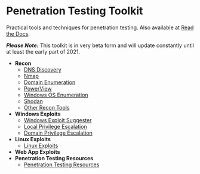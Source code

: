 # Penetration Testing Toolkit

Practical tools and techniques for penetration testing. Also available at [Read the Docs](https://penetration-testing.readthedocs.io/).

 **_Please Note:_** This toolkit is in very beta form and will update constantly until at least the early part of 2021.

* __Recon__
  * [DNS Discovery](/docs/source/DNS-Discovery.md)
  * [Nmap](/docs/source/Nmap.md)
  * [Domain Enumeration](/docs/source/Domain-Enumeration.md)
  * [PowerView](/docs/source/PowerView.md)
  * [Windows OS Enumeration](/docs/source/Windows-OS-Enumeration.md)
  * [Shodan](/docs/source/Shodan.md)
  * [Other Recon Tools](/docs/source/Other-Recon-Tools.md)
* __Windows Exploits__
  * [Windows Exploit Suggester](/docs/source/Windows-Exploit-Suggester.md)
  * [Local Privilege Escalation](/docs/source/Local-Windows-Privilege-Escalation.md)
  * [Domain Privilege Escalation](/docs/source/Domain-Privilege-Escalation.md)
* __Linux Exploits__
  * [Linux Exploits](/docs/source/Linux-Exploits.md)
* __Web App Exploits__
* __Penetration Testing Resources__
  * [Penetration Testing Resources](/docs/source/Penetration-Testing-Resources.md)